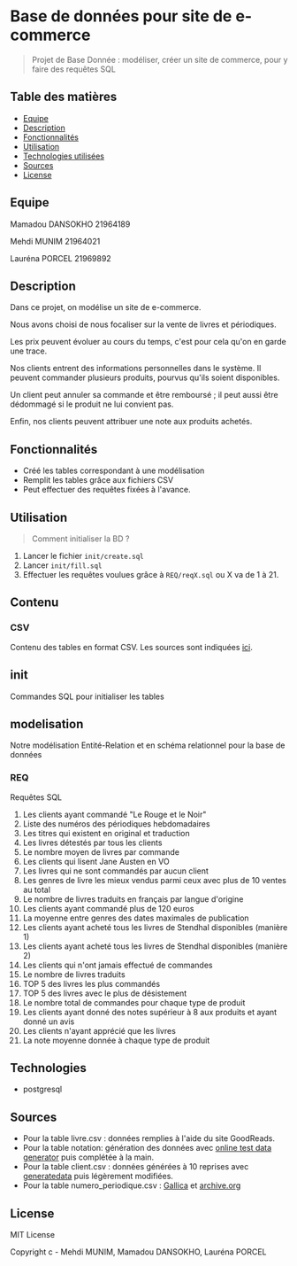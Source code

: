 # Base de données pour site de e-commerce

 > Projet de Base Donnée : modéliser, créer un site de commerce, pour y faire des requêtes SQL

## Table des matières

* [Equipe](#equipe)
* [Description](#description)
* [Fonctionnalités](#fonctionnalités)
* [Utilisation](#utilisation)
* [Technologies utilisées](#technologies)
* [Sources](#sources)
* [License](#license)

## Equipe

Mamadou DANSOKHO 21964189

Mehdi MUNIM 21964021

Lauréna PORCEL 21969892

## Description

Dans ce projet, on modélise un site de e-commerce. 

Nous avons choisi de nous focaliser sur la vente de livres et périodiques. 

Les prix peuvent évoluer au cours du temps, c'est pour cela qu'on en garde une trace.

Nos clients entrent des informations personnelles dans le système. Il peuvent commander plusieurs produits, pourvus qu'ils soient disponibles. 

Un client peut annuler sa commande et être remboursé ; il peut aussi être dédommagé si le produit ne lui convient pas.

Enfin, nos clients peuvent attribuer une note aux produits achetés.

## Fonctionnalités

* Créé les tables correspondant à une modélisation
* Remplit les tables grâce aux fichiers CSV
* Peut effectuer des requêtes fixées à l'avance.

## Utilisation

> Comment initialiser la BD ?

1. Lancer le fichier `init/create.sql` 
2. Lancer `init/fill.sql`
3. Effectuer les requêtes voulues grâce à `REQ/reqX.sql` ou X va de 1 à 21. 

## Contenu

### CSV

Contenu des tables en format CSV. Les sources sont indiquées [ici](#sources).

## init

Commandes SQL pour initialiser les tables

## modelisation

Notre modélisation Entité-Relation et en schéma relationnel pour la base de données

### REQ

Requêtes SQL

1. Les clients ayant commandé "Le Rouge et le Noir"
2. Liste des numéros des périodiques hebdomadaires
3. Les titres qui existent en original et traduction
4. Les livres détestés par tous les clients
5. Le nombre moyen de livres par commande
6. Les clients qui lisent Jane Austen en VO
7. Les livres qui ne sont commandés par aucun client
8. Les genres de livre les mieux vendus parmi ceux avec plus de 10 ventes au total
9. Le nombre de livres traduits en français par langue d'origine
10. Les clients ayant commandé plus de 120 euros
11. La moyenne entre genres des dates maximales de publication
12. Les clients ayant acheté tous les livres de Stendhal disponibles (manière 1)
13. Les clients ayant acheté tous les livres de Stendhal disponibles (manière 2)
14. Les clients qui n'ont jamais effectué de commandes
15. Le nombre de livres traduits
16. TOP 5 des livres les plus commandés
17. TOP 5 des livres avec le plus de désistement
18. Le nombre total de commandes pour chaque type de produit
19. Les clients ayant donné des notes supérieur à 8 aux produits et ayant donné un avis
20. Les clients n'ayant apprécié que les livres
21. La note moyenne donnée à chaque type de produit

## Technologies

* postgresql

## Sources

* Pour la table livre.csv : données remplies à l'aide du site GoodReads.
* Pour la table notation: génération des données avec [online test data generator](http://www.onlinedatagenerator.com/) puis complétée à la main.
* Pour la table client.csv : données générées à 10 reprises avec [generatedata](http://www.generatedata.com/) puis légèrement modifiées.
* Pour la table numero_periodique.csv : [Gallica](https://gallica.bnf.fr/) et [archive.org](https://archive.org/)


## License 

MIT License 

Copyright c - Mehdi MUNIM, Mamadou DANSOKHO, Lauréna PORCEL
